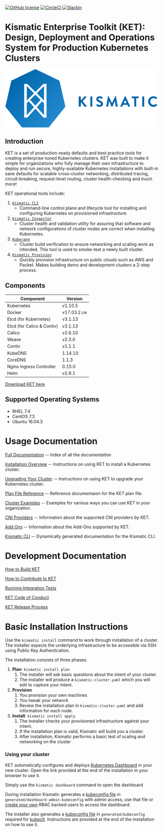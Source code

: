 [![GitHub license](https://img.shields.io/badge/license-Apache%20License%202.0-blue.svg)](LICENSE)
[![CircleCI](https://circleci.com/gh/apprenda/kismatic.svg?style=svg)](https://circleci.com/gh/apprenda/kismatic)
[![Slackin](http://slack.kismatic.com/badge.svg)](http://slack.kismatic.com/)

# Kismatic Enterprise Toolkit (KET): Design, Deployment and Operations System for Production Kubernetes Clusters

<img src="https://github.com/apprenda/kismatic/raw/master/docs/logo/KET_logo.png" width="500" />

## Introduction

KET is a set of production-ready defaults and best practice tools for creating enterprise-tuned Kubernetes clusters. KET was built to make it simple for organizations who fully manage their own infrastructure to deploy and run secure, highly-available Kubernetes installations with built-in sane defaults for scalable cross-cluster networking, distributed tracing, circuit-breaking, request-level routing, cluster health-checking and much more!

KET operational tools include:

1. [`Kismatic CLI`](docs/install.md)
   * Command-line control plane and lifecycle tool for installing and configuring Kubernetes on provisioned infrastructure.
2. [`Kismatic Inspector`](cmd/kismatic-inspector/README.md)
   * Cluster health and validation utility for assuring that software and network configurations of cluster nodes are correct when installing Kubernetes.
3. [`Kuberang`](https://github.com/apprenda/kuberang)
   * Cluster build verification to ensure networking and scaling work as intended. This tool is used to smoke-test a newly built cluster.
4. [`Kismatic Provision`](https://github.com/apprenda/kismatic-provision)
   * Quickly provision infrastructure on public clouds such as AWS and Packet. Makes building demo and development clusters a 2-step process.

## Components
| Component | Version |
| --- | --- |
| Kubernetes | v1.10.5 |
| Docker | v17.03.2.ce |
| Etcd (for Kubernetes) | v3.1.13 |
| Etcd (for Calico & Contiv) | v3.1.13 |
| Calico | v2.6.10 |
| Weave | v2.3.0 |
| Contiv | v1.1.1 |
| KubeDNS | 1.14.10 |
| CoreDNS | 1.1.3 |
| Nginx Ingress Controller | 0.15.0 |
| Helm | v2.9.1 |


[Download KET here](https://github.com/apprenda/kismatic/releases)

## Supported Operating Systems
- RHEL 7.4
- CentOS 7.3
- Ubuntu 16.04.3

# Usage Documentation

[Full Documentation](docs/README.md) -- Index of all the documentation

[Installation Overview](docs/install.md) -- Instructions on using KET to install a Kubernetes cluster.

[Upgrading Your Cluster](docs/upgrade.md) -- Instructions on using KET to upgrade your Kubernetes cluster.

[Plan File Reference](docs/plan-file-reference.md) -- Reference documentaion for the KET plan file.

[Cluster Examples](docs/intent.md) -- Examples for various ways you can use KET in your organization.

[CNI Providers](docs/networking.md) -- Information about the supported CNI providers by KET.

[Add Ons](docs/add_ons.md) -- Information about the Add-Ons supported by KET.

[Kismatic CLI](https://github.com/apprenda/kismatic/tree/master/docs/kismatic-cli) -- Dynamically generated documentation for the Kismatic CLI.

# Development Documentation

[How to Build KET](docs/development/BUILDING.md)

[How to Contribute to KET](docs/development/CONTRIBUTING.md)

[Running Integration Tests](docs/development/INTEGRATION_TESTING.md)

[KET Code of Conduct](docs/development/code-of-conduct.md)

[KET Release Process](docs/development/RELEASE.md)

# Basic Installation Instructions
Use the `kismatic install` command to work through installation of a cluster. The installer expects the underlying infrastructure to be accessible via SSH using Public Key Authentication.

The installation consists of three phases:

1. **Plan**: `kismatic install plan`
   1. The installer will ask basic questions about the intent of your cluster.
   2. The installer will produce a `kismatic-cluster.yaml` which you will edit to capture your intent.
2. **Provision**
   1. You provision your own machines
   2. You tweak your network
   3. Review the installation plan in `kismatic-cluster.yaml` and add information for each node.
3. **Install**: `kismatic install apply`
   1. The installer checks your provisioned infrastructure against your intent.
   2. If the installation plan is valid, Kismatic will build you a cluster.
   3. After installation, Kismatic performs a basic test of scaling and networking on the cluster

### Using your cluster

KET automatically configures and deploys [Kubernetes Dashboard](http://kubernetes.io/docs/user-guide/ui/) in your new cluster. Open the link provided at the end of the installation in your browser to use it.

Simply use the `kismatic dashboard` command to open the dashboard

During installation Kismatic generates a [kubeconfig file](http://kubernetes.io/docs/user-guide/kubeconfig-file/) in `generated/dashboard-admin-kubeconfig` with admin access, use that file or [create your own](https://github.com/kubernetes/dashboard/wiki/Creating-sample-user) RBAC backed users to access the dashboard.

The installer also generates a [kubeconfig file](http://kubernetes.io/docs/user-guide/kubeconfig-file/) in `generated/kubeconfig` required for [kubectl](http://kubernetes.io/docs/user-guide/kubectl-overview/). Instructions are provided at the end of the installation on how to use it.
